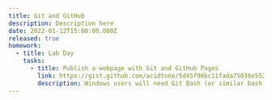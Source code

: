 ```yaml
---
title: Git and GitHub
description: Description here
date: 2022-01-12T15:00:00.000Z
released: true
homework:
  - title: Lab Day
    tasks:
      - title: Publish a webpage with Git and GitHub Pages
        link: https://gist.github.com/acidtone/5d45f96bc11fada75038e552f9ba1a5c
        description: Windows users will need Git Bash (or similar bash terminal), which is installed with Git. The Command Prompt is not recommended. Mac and Unix use bash terminals by default.
---
```


<homeWork :home-work="homework">
</homeWork>
